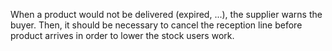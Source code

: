 When a product would not be delivered (expired, ...), the supplier warns the
buyer. Then, it should be necessary to cancel the reception line before product arrives
in order to lower the stock users work.
